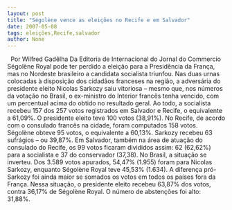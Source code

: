 ```yaml
---
layout: post
title: "Ségolène vence as eleições no Recife e em Salvador"
date: 2007-05-08
tags: eleições,Recife,salvador
author: None
---
```


&nbsp;
Por Wilfred Gadêlha 
Da Editoria de Internacional do Jornal do Commercio 
Ségolène Royal pode ter perdido a eleição para a Presidência da França, mas no Nordeste brasileiro a candidata socialista triunfou. 
Nas duas urnas colocadas à disposição dos cidadãos franceses na região, a adversária do presidente eleito Nicolas Sarkozy saiu vitoriosa – mesmo que, nos números da votação no Brasil, o ex-ministro do Interior francês tenha vencido, com um percentual acima do obtido no resultado geral. 
Ao todo, a socialista recebeu 157 dos 257 votos registrados em Salvador e Recife, o equivalente a 61,09%. O presidente eleito teve 100 votos (38,91%). 
No Recife, de acordo com o consulado francês na cidade, foram computados 158 votos. Ségolène obteve 95 votos, o equivalente a 60,13%. Sarkozy recebeu 63 sufrágios – ou 39,87%. 
Em Salvador, também na área de atuação do consulado do Recife, os 99 votos ficaram divididos assim: 62 (62,62%) para a socialista e 37 do conservador (37,38). 
No Brasil, a situação se inverteu. Dos 3.589 votos apurados, 54,47% (1.955) foram para Nicolas Sarkozy, enquanto Ségolène Royal teve 45,53% (1.634). 
A diferença pró-Sarkozy foi ainda maior se somados os votos em todos os países fora da França. Nessa situação, o presidente eleito recebeu 63,87% dos votos, contra 36,17% de Ségolène Royal. O número de abstenções foi alto: 31,88%.  